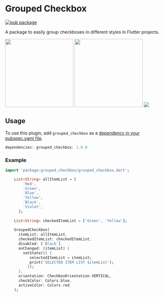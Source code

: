 # Grouped Checkbox

[![pub package](https://img.shields.io/badge/pub-v1.0.0-blue)](https://pub.dartlang.org/packages/grouped_checkbox)

A package to easily group checkboxes in different styles in Flutter projects.

<p>
    <img width="220px" src="https://raw.githubusercontent.com/zfnadia/grouped-checkbox/master/screenshots/one.jpg"/>
    <img width="220px" src="https://raw.githubusercontent.com/zfnadia/grouped-checkbox/master/screenshots/two.jpg"/>
    <img src="https://media.giphy.com/media/Y1do7LrbSxTOcQa5qF/giphy.gif"/>
</p>

## Usage
To use this plugin, add `grouped_checkbox` as a [dependency in your pubspec.yaml file](https://flutter.dev/platform-plugins/).

```dart
dependencies: grouped_checkbox: 1.0.0
```

### Example

```dart
import 'package:grouped_checkbox/grouped_checkbox.dart';
```

```dart
    List<String> allItemList = [
        'Red',
        'Green',
        'Blue',
        'Yellow',
        'Black',
        'Violet',
      ];
    
    List<String> checkedItemList = ['Green', 'Yellow'];
      
    GroupedCheckbox(
      itemList: allItemList,
      checkedItemList: checkedItemList,
      disabled: ['Black'],
      onChanged: (itemList) {
        setState(() {
           selectedItemList = itemList;
           print('SELECTED ITEM LIST $itemList');
          });
      },
      orientation: CheckboxOrientation.VERTICAL,
      checkColor: Colors.blue,
      activeColor: Colors.red
    );
```

